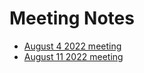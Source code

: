 # Meeting Notes

- [August 4 2022 meeting](notes/august-4-2022.md)
- [August 11 2022 meeting](notes/august-11-2022.md)
